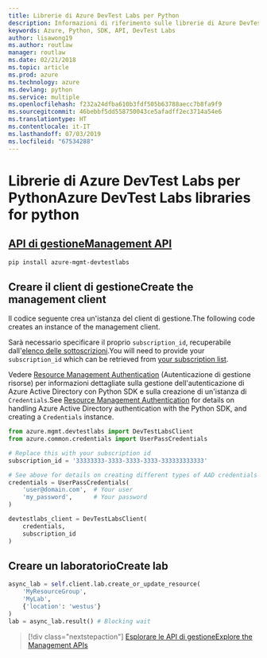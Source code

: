 ```yaml
---
title: Librerie di Azure DevTest Labs per Python
description: Informazioni di riferimento sulle librerie di Azure DevTest Labs per Python
keywords: Azure, Python, SDK, API, DevTest Labs
author: lisawong19
ms.author: routlaw
manager: routlaw
ms.date: 02/21/2018
ms.topic: article
ms.prod: azure
ms.technology: azure
ms.devlang: python
ms.service: multiple
ms.openlocfilehash: f232a24dfba610b3fdf505b63788aecc7b8fa9f9
ms.sourcegitcommit: 46bebbf5dd558750043ce5afadff2ec3714a54e6
ms.translationtype: HT
ms.contentlocale: it-IT
ms.lasthandoff: 07/03/2019
ms.locfileid: "67534288"
---
```

# <a name="azure-devtest-labs-libraries-for-python"></a><span data-ttu-id="b8854-104">Librerie di Azure DevTest Labs per Python</span><span class="sxs-lookup"><span data-stu-id="b8854-104">Azure DevTest Labs libraries for python</span></span>

## <a name="management-apipythonapioverviewazuredevtestlabsmanagement"></a>[<span data-ttu-id="b8854-105">API di gestione</span><span class="sxs-lookup"><span data-stu-id="b8854-105">Management API</span></span>](/python/api/overview/azure/devtestlabs/management)

```bash
pip install azure-mgmt-devtestlabs
```

## <a name="create-the-management-client"></a><span data-ttu-id="b8854-106">Creare il client di gestione</span><span class="sxs-lookup"><span data-stu-id="b8854-106">Create the management client</span></span>

<span data-ttu-id="b8854-107">Il codice seguente crea un'istanza del client di gestione.</span><span class="sxs-lookup"><span data-stu-id="b8854-107">The following code creates an instance of the management client.</span></span>

<span data-ttu-id="b8854-108">Sarà necessario specificare il proprio ``subscription_id``, recuperabile dall'[elenco delle sottoscrizioni](https://manage.windowsazure.com/#Workspaces/AdminTasks/SubscriptionMapping).</span><span class="sxs-lookup"><span data-stu-id="b8854-108">You will need to provide your ``subscription_id`` which can be retrieved from [your subscription list](https://manage.windowsazure.com/#Workspaces/AdminTasks/SubscriptionMapping).</span></span>

<span data-ttu-id="b8854-109">Vedere [Resource Management Authentication](/python/azure/python-sdk-azure-authenticate) (Autenticazione di gestione risorse) per informazioni dettagliate sulla gestione dell'autenticazione di Azure Active Directory con Python SDK e sulla creazione di un'istanza di ``Credentials``.</span><span class="sxs-lookup"><span data-stu-id="b8854-109">See [Resource Management Authentication](/python/azure/python-sdk-azure-authenticate) for details on handling Azure Active Directory authentication with the Python SDK, and creating a ``Credentials`` instance.</span></span>

```python
from azure.mgmt.devtestlabs import DevTestLabsClient
from azure.common.credentials import UserPassCredentials

# Replace this with your subscription id
subscription_id = '33333333-3333-3333-3333-333333333333'

# See above for details on creating different types of AAD credentials
credentials = UserPassCredentials(
    'user@domain.com',  # Your user
    'my_password',      # Your password
)

devtestlabs_client = DevTestLabsClient(
    credentials,
    subscription_id
)
```

## <a name="create-lab"></a><span data-ttu-id="b8854-110">Creare un laboratorio</span><span class="sxs-lookup"><span data-stu-id="b8854-110">Create lab</span></span>

```python
async_lab = self.client.lab.create_or_update_resource(
    'MyResourceGroup',
    'MyLab',
    {'location': 'westus'}
)
lab = async_lab.result() # Blocking wait
```

> [!div class="nextstepaction"]
> [<span data-ttu-id="b8854-111">Esplorare le API di gestione</span><span class="sxs-lookup"><span data-stu-id="b8854-111">Explore the Management APIs</span></span>](/python/api/overview/azure/devtestlabs/management)
